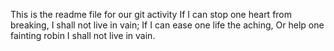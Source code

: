 This is the readme file for our git activity
If I can stop one heart from breaking, I shall not live in vain;
If I can ease one life the aching,
Or help one fainting robin
I shall not live in vain.
